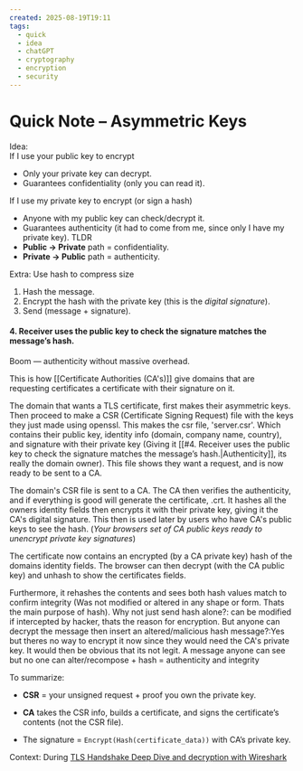 ```yaml
---
created: 2025-08-19T19:11
tags:
  - quick
  - idea
  - chatGPT
  - cryptography
  - encryption
  - security
---
```

# Quick Note – Asymmetric Keys

Idea:   
If I use your public key to encrypt
- Only your private key can decrypt.
- Guarantees confidentiality (only you can read it).

If I use my private key to encrypt (or sign a hash)
- Anyone with my public key can check/decrypt it.
- Guarantees authenticity (it had to come from me, since only I have my private key).
TLDR
- **Public → Private** path = confidentiality.
- **Private → Public** path = authenticity.

Extra: Use hash to compress size
1. Hash the message.
2. Encrypt the hash with the private key (this is the _digital signature_).
3. Send (message + signature).
#### 4. Receiver uses the public key to check the signature matches the message’s hash.
Boom — authenticity without massive overhead.

This is how [[Certificate Authorities (CA's)]] give domains that are requesting certificates a certificate with their signature on it.

The domain that wants a TLS certificate, first makes their asymmetric keys. Then proceed to make a CSR (Certificate Signing Request) file with the keys they just made using openssl. This makes the csr file, 'server.csr'. Which contains their public key, identity info (domain, company name, country), and signature with their private key (Giving it [[#4. Receiver uses the public key to check the signature matches the message’s hash.|Authenticity]], its really the domain owner). This file shows they want a request, and is now ready to be sent to a CA.

The domain's CSR file is sent to a CA. The CA then verifies the authenticity, and if everything is good will generate the certificate, .crt. It hashes all the owners identity fields then encrypts it with their private key, giving it the CA's digital signature. This then is used later by users who have CA's public keys to see the hash. (*Your browsers set of CA public keys ready to unencrypt private key signatures*)

The certificate now contains an encrypted (by a CA private key) hash of the domains identity fields. The browser can then decrypt (with the CA public key) and unhash to show the certificates fields. 

Furthermore, it rehashes the contents and sees both hash values match to confirm integrity (Was not modified or altered in any shape or form. Thats the main purpose of hash).
Why not just send hash alone?: can be modified if intercepted by hacker, thats the reason for encryption. 
But anyone can decrypt the message then insert an altered/malicious hash message?:Yes but theres no way to encrypt it now since they would need the CA's private key. It would then be obvious that its not legit. A message anyone can see but no one can alter/recompose + hash = authenticity and integrity

To summarize:

- **CSR** = your unsigned request + proof you own the private key.
    
- **CA** takes the CSR info, builds a certificate, and signs the certificate’s contents (not the CSR file).
    
- The signature = `Encrypt(Hash(certificate_data))` with CA’s private key.


Context: During [TLS Handshake Deep Dive and decryption with Wireshark](https://www.youtube.com/watch?v=25_ftpJ-2ME)
